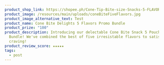```yaml
---
product_shop_link: https://shopee.ph/Cone-Tip-Bite-size-Snacks-5-FLAVORS-PROMO-BUNDLE-(CONE-BITE-DELIGHTS)-Chocolate-Filled-Wafer-(120g)-i.1049185961.23484427198?sp_atk=a35f51a4-3ccf-4776-9d31-e73a654d4bec&xptdk=a35f51a4-3ccf-4776-9d31-e73a654d4bec
product_image: /resources/main/uploads/coneBiteFiveFlavors.jpg
product_image_alternative_text: Test
product_name: Cone Bite Delights 5 Flavors Promo Bundle
product_prize: "100"
product_description: Introducing our delectable Cone Bite Snack 5 Pouches Promo
  Bundle! We've combined the best of five irresistable flavors to satisfy every
  craving!
product_review_score: ★★★★★
tags:
  - post
---
```

